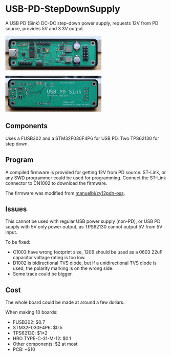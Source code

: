 # USB-PD-StepDownSupply
A USB PD (Sink) DC-DC step-down power supply, requests 12V from PD source, provides 5V and 3.3V output.

<img
  src="PCB/board.jpg"
  alt="Photo of PCB"
  title="Photo of PCB"
  style="display: inline-block; margin: 0 auto; max-width: 300px">

<img
  src="PCB/board_backside.jpg"
  alt="Another Photo of PCB"
  title="Another Photo of PCB"
  style="display: inline-block; margin: 0 auto; max-width: 300px">

## Components
Uses a FUSB302 and a STM32F030F4P6 for USB PD.
Two TPS62130 for step down.

## Program
A compiled firmware is provided for getting 12V from PD source. 
ST-Link, or any SWD programmer could be used for programming. 
Connect the ST-Link connector to CN1002 to download the firmware.

The firmware was modified from [manuelbl/zy12pdn-oss](https://github.com/manuelbl/zy12pdn-oss).

## Issues
This cannot be used with regular USB power supply (non-PD), or USB PD supply with 5V only power output, as TPS62130 cannot output 5V from 5V input. 

To be fixed:
- C1003 have wrong footprint size, 1206 should be used as a 0603 22uF capacitor voltage rating is too low.
- D1002 is bidirectional TVS diode, but if a unidirectional TVS diode is used, the polarity marking is on the wrong side. 
- Some trace could be bigger.

## Cost
The whole board could be made at around a few dollars.

When making 10 boards:
- FUSB302: $0.7
- STM32F030F4P6: $0.5
- TPS62130: $1*2
- HRO TYPE-C-31-M-12: $0.1
- Other components: $2 at most
- PCB: ~$10

